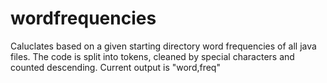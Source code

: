 # wordfrequencies

Caluclates based on a given starting directory word frequencies of all java files. The code is split into tokens, cleaned by special characters and counted descending. Current output is "word,freq"
